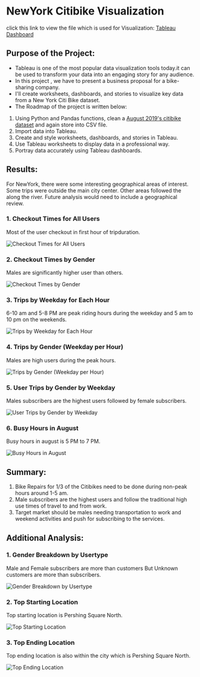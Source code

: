 # NewYork Citibike Visualization

click this link to view the file which is used for Visualization:  [Tableau Dashboard](https://public.tableau.com/app/profile/miral.kansagara/viz/Citibike_visulization/CheckoutTimesForUser?publish=yes)

## Purpose of the Project:
* Tableau is one of the most popular data visualization tools today.it can be used to transform your data into an engaging story for any audience.
* In this project , we have to present a business proposal for a bike-sharing company.
* I'll create worksheets, dashboards, and stories to visualize key data from a New York Citi Bike dataset.
* The Roadmap of the project is written below:
1) Using Python and Pandas functions, clean a [August 2019's citibike dataset](https://s3.amazonaws.com/tripdata/201908-citibike-tripdata.csv.zip) and again store into CSV file.
2) Import data into Tableau.
3) Create and style worksheets, dashboards, and stories in Tableau.
4) Use Tableau worksheets to display data in a professional way.
5) Portray data accurately using Tableau dashboards.

## Results:

For NewYork, there were some interesting geographical areas of interest. Some trips were outside the main city center. Other areas followed the along the river. Future analysis would need to include a geographical review.

### 1. Checkout Times for All Users

Most of the user checkout in first hour of tripduration. 

![Checkout Times for All Users](https://github.com/miralchangela/NYC_citibike_visulization/blob/main/images/checkout%20time%20for%20user.png)

### 2. Checkout Times by Gender

Males are significantly higher user than others.

![Checkout Times by Gender](https://github.com/miralchangela/NYC_citibike_visulization/blob/main/images/checkout%20times%20by%20gender.png)

### 3. Trips by Weekday for Each Hour

6-10 am and 5-8 PM are peak riding hours during the weekday and 5 am to 10 pm on the weekends.

![Trips by Weekday for Each Hour](https://github.com/miralchangela/NYC_citibike_visulization/blob/main/images/trip%20by%20weekdays%20for%20each%20hour.png)

### 4. Trips by Gender (Weekday per Hour)

Males are high users during the peak hours.

![Trips by Gender (Weekday per Hour)](https://github.com/miralchangela/NYC_citibike_visulization/blob/main/images/trip%20by%20gender.png)

### 5. User Trips by Gender by Weekday

Males subscribers are the highest users followed by female subscribers.

![User Trips by Gender by Weekday](https://github.com/miralchangela/NYC_citibike_visulization/blob/main/images/usertype%20Trips%20by%20gender%20by%20weekday.png)

### 6. Busy Hours in August

Busy hours in august is 5 PM to 7 PM.

![Busy Hours in August](https://github.com/miralchangela/NYC_citibike_visulization/blob/main/images/Busy%20hours%20in%20august.png)

## Summary:

1. Bike Repairs for 1/3 of the Citibikes need to be done during non-peak hours around 1-5 am.
2. Male subscribers are the highest users and follow the traditional high use times of travel to and from work.
3. Target market should be males needing transportation to work and weekend activities and push for subscribing to the services.

## Additional Analysis:

### 1. Gender Breakdown by Usertype

Male and Female subscribers are more than customers But Unknown customers are more than subscribers.

![Gender Breakdown by Usertype](https://github.com/miralchangela/NYC_citibike_visulization/blob/main/images/gender%20beakdown%20by%20usertype.png)

### 2. Top Starting Location

Top starting location is Pershing Square North.

![Top Starting Location](https://github.com/miralchangela/NYC_citibike_visulization/blob/main/images/Top%20starting%20location.png)

### 3. Top Ending Location

Top ending location is also within the city which is Pershing Square North.

![Top Ending Location](https://github.com/miralchangela/NYC_citibike_visulization/blob/main/images/top%20ending%20location.png)

